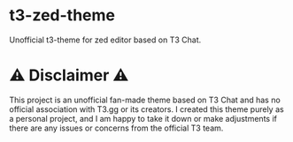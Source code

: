 # t3-zed-theme
Unofficial t3-theme for zed editor based on T3 Chat.

# ⚠️ Disclaimer ⚠️
This project is an unofficial fan-made theme based on T3 Chat and has no official association with T3.gg or its creators. I created this theme purely as a personal project, and I am happy to take it down or make adjustments if there are any issues or concerns from the official T3 team.

